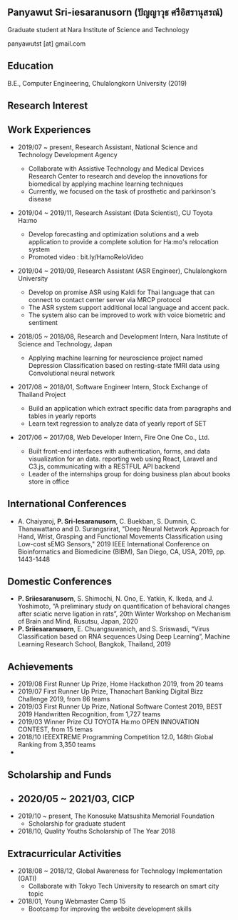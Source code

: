 ## Panyawut Sri-iesaranusorn (ปัญญาวุธ ศรีอิสรานุสรณ์)

Graduate student at Nara Institute of Science and Technology

panyawutst [at] gmail.com


## Education
B.E., Computer Engineering, Chulalongkorn University (2019)

## Research Interest

## Work Experiences
- 2019/07 ~ present, Research Assistant, National Science and Technology Development Agency
  - Collaborate with Assistive Technology and Medical Devices Research Center to research and develop the innovations for biomedical by applying machine learning techniques
  - Currently, we focused on the task of prosthetic and parkinson's disease

- 2019/04 ~ 2019/11, Research Assistant (Data Scientist), CU Toyota Ha:mo
  - Develop forecasting and optimization solutions and a web application to provide a complete solution for Ha:mo's relocation system 
  - Promoted video : bit.ly/HamoReloVideo

- 2019/04 ~ 2019/09, Research Assistant (ASR Engineer), Chulalongkorn University
  - Develop on promise ASR using Kaldi for Thai language that can connect to contact center server via MRCP protocol
  - The ASR system support additional local language and accent pack.
  - The system also can be improved to work with voice biometric and sentiment 	 

- 2018/05 ~ 2018/08, Research and Development Intern, Nara Institute of Science and Technology, Japan
  - Applying machine learning for neuroscience project named Depression Classification based on resting-state fMRI data using Convolutional neural network

- 2017/08 ~ 2018/01, Software Engineer Intern, Stock Exchange of Thailand Project
  - Build an application which extract specific data from paragraphs and tables in 	yearly reports
  - Learn text regression to analyze data of yearly report of SET
  
- 2017/06 ~ 2017/08, Web Developer Intern, Fire One One Co., Ltd.
  - Built front-end interfaces with authentication, forms,  and data visualization for       an data. reporting web using React, Laravel and C3.js, communicating with a RESTFUL API backend
  - Leader of the internships group for doing business plan about books store in office

## International Conferences
- A. Chaiyaroj, **P. Sri-Iesaranusorn**, C. Buekban, S. Dumnin, C. Thanawattano and D. Surangsrirat, "Deep Neural Network Approach for Hand, Wrist, Grasping and Functional Movements Classification  using Low-cost sEMG Sensors," 2019 IEEE International Conference on Bioinformatics and Biomedicine (BIBM), San Diego, CA, USA, 2019, pp. 1443-1448

## Domestic Conferences
- **P. Sriiesaranusorn**, S. Shimochi, N. Ono, E. Yatkin, K. Ikeda, and J. Yoshimoto, “A preliminary study on quantification of behavioral changes after sciatic nerve ligation in rats”, 20th Winter Workshop on Mechanism of Brain and Mind, Rusutsu, Japan, 2020
- **P. Sriiesaranusorn**, E. Chuangsuwanich, and S. Sriswasdi, “Virus Classification based on RNA sequences Using Deep Learning”, Machine Learning Research School, Bangkok, Thailand, 2019

## Achievements
- 2019/08 First Runner Up Prize, Home Hackathon 2019, from 20 teams
- 2019/07 First Runner Up Prize, Thanachart Banking Digital Bizz Challenge 2019, from 86 teams
- 2019/03 First Runner Up Prize, National Software Contest 2019, BEST 2019 Handwritten Recognition, from 1,727 teams
- 2019/03 Winner Prize CU TOYOTA Ha:mo OPEN INNOVATION CONTEST, from 15 temas
- 2018/10 IEEEXTREME Programming Competition 12.0, 148th Global Ranking from 3,350 teams
- 

## Scholarship and Funds
- 2020/05 ~ 2021/03, CICP
  - 
- 2019/10 ~ present, The Konosuke Matsushita Memorial Foundation
  - Scholarship for graduate student
- 2018/10, Quality Youths Scholarship of The Year 2018

## Extracurricular Activities
- 2018/08 ~ 2018/12, Global Awareness for Technology Implementation (GATI)
  - Collaborate with Tokyo Tech University to research on smart city topic
- 2018/01, Young Webmaster Camp 15
  - Bootcamp for improving the website development skills 


  
